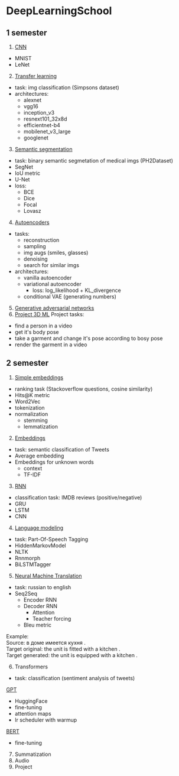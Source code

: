 # DeepLearningSchool

## 1 semester

1. [CNN](https://github.com/Uniholder/DeepLearningSchool/blob/main/1_semester/5_CNN/HW.ipynb)
- MNIST
- LeNet
    
2. [Transfer learning](https://github.com/Uniholder/DeepLearningSchool/blob/main/1_semester/8_CNN_HW_Kaggle_Simpsons/simpsons_transfer_learning.ipynb)
- task: img classification (Simpsons dataset)
- architectures:
  - alexnet
  - vgg16
  - inception_v3
  - resnext101_32x8d
  - efficientnet-b4
  - mobilenet_v3_large
  - googlenet
      
3. [Semantic segmentation](https://github.com/Uniholder/DeepLearningSchool/blob/main/1_semester/9_Semantic_segmentation/%5Bhw%5Dsemantic_segmentation.ipynb)
  - task: binary semantic segmetation of medical imgs (PH2Dataset)
  - SegNet
  - IoU metric
  - U-Net
  - loss:
    - BCE
    - Dice
    - Focal
    - Lovasz
    
4. [Autoencoders](https://github.com/Uniholder/DeepLearningSchool/blob/main/1_semester/12_Autoencoders/%5Bhw%5Dautoencoders.ipynb)
  - tasks:
    - reconstruction
    - sampling
    - img augs (smiles, glasses)
    - denoising
    - search for similar imgs
  - architectures:
    - vanilla autoencoder
    - variational autoencoder
      - loss: log_likelihood + KL_divergence
    - conditional VAE (generating numbers)
    
5. [Generative adversarial networks](https://github.com/Uniholder/DeepLearningSchool/blob/main/1_semester/13_GAN/%5Bhw%5Dgan.ipynb)
6. [Project 3D ML](https://github.com/Uniholder/DeepLearningSchool/blob/main/1_semester/14_3D_ML_project/Project/Project.ipynb)
Project tasks:
  - find a person in a video
  - get it's body pose
  - take a garment and change it's pose according to bosy pose
  - render the garment in a video

## 2 semester

1. [Simple embeddings](https://github.com/Uniholder/DeepLearningSchool/blob/main/2_semester/1_NLP/%5Bhomework%5Dsimple_embeddings.ipynb)
  - ranking task (Stackoverflow questions, cosine similarity)
  - Hits@K metric
  - Word2Vec
  - tokenization
  - normalization
    - stemming
    - lemmatization

2. [Embeddings](https://github.com/Uniholder/DeepLearningSchool/blob/main/2_semester/2_Embeddings/%5Bhomework%5Dembeddings.ipynb)
  - task: semantic classification of Tweets
  - Average embedding
  - Embeddings for unknown words
    - context
    - TF-IDF
    
3. [RNN](https://github.com/Uniholder/DeepLearningSchool/blob/main/2_semester/3_RNN/%5Bhomework%5Dclassification.ipynb)
  - classification task: IMDB reviews (positive/negative)
  - GRU
  - LSTM
  - CNN
  
4. [Language modeling](https://github.com/Uniholder/DeepLearningSchool/blob/main/2_semester/4_Language_modelling/%5Bhomework%5Dlanguage_model.ipynb)
  - task: Part-Of-Speech Tagging
  - HiddenMarkovModel
  - NLTK
  - Rnnmorph
  - BiLSTMTagger
  
5. [Neural Machine Translation](https://github.com/Uniholder/DeepLearningSchool/blob/main/2_semester/5_NMT/%5Bhomework%5DNeuralMachineTranslation.ipynb)
  - task: russian to english
  - Seq2Seq
    - Encoder RNN
    - Decoder RNN
      - Attention
      - Teacher forcing
    - Bleu metric
  
  Example:<br>
  Source: в доме имеется кухня .<br>
  Target original: the unit is fitted with a kitchen .<br>
  Target generated: the unit is equipped with a kitchen .<br>
  
6. Transformers
  - task: classification (sentiment analysis of tweets)
  
[GPT](https://github.com/Uniholder/DeepLearningSchool/blob/main/2_semester/6_Transformers/%5Bhomework_part1%5DGPT.ipynb)
  - HuggingFace
  - fine-tuning
  - attention maps
  - lr scheduler with warmup
  
[BERT](https://github.com/Uniholder/DeepLearningSchool/blob/main/2_semester/6_Transformers/%5Bhomework_part2%5DBERT_for_text_classification.ipynb)
  - fine-tuning
  
7. Summatization
8. Audio
9. Project
